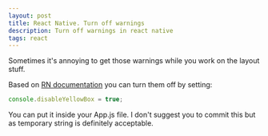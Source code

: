 ```yaml
---
layout: post
title: React Native. Turn off warnings
description: Turn off warnings in react native
tags: react
---
```


Sometimes it's annoying to get those warnings while you work on the layout stuff.

Based on [RN documentation](https://facebook.github.io/react-native/docs/debugging.html#warnings) you can turn them off by setting:

```javascript
console.disableYellowBox = true;
```

You can put it inside your App.js file. I don't suggest you to commit this but as temporary string is definitely acceptable.
